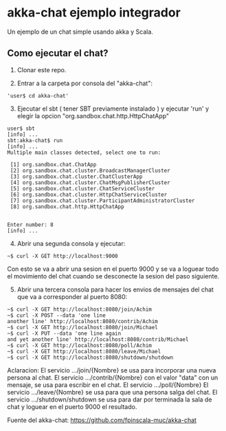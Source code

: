 # akka-chat ejemplo integrador
Un ejemplo de un chat simple usando akka y Scala.

## Como ejecutar el chat?
1) Clonar este repo.

2) Entrar a la carpeta por consola del "akka-chat":
```
'user$ cd akka-chat'
```

3) Ejecutar el sbt ( tener SBT previamente instalado ) y ejecutar 'run' y elegir la opcion "org.sandbox.chat.http.HttpChatApp"
```
user$ sbt
[info] ...
sbt:akka-chat$ run
[info] ...
Multiple main classes detected, select one to run:

 [1] org.sandbox.chat.ChatApp
 [2] org.sandbox.chat.cluster.BroadcastManagerCluster
 [3] org.sandbox.chat.cluster.ChatClusterApp
 [4] org.sandbox.chat.cluster.ChatMsgPublisherCluster
 [5] org.sandbox.chat.cluster.ChatServiceCluster
 [6] org.sandbox.chat.cluster.HttpChatServiceCluster
 [7] org.sandbox.chat.cluster.ParticipantAdministratorCluster
 [8] org.sandbox.chat.http.HttpChatApp


Enter number: 8
[info] ...
```

4) Abrir una segunda consola y ejecutar:
```
~$ curl -X GET http://localhost:9000
```
Con esto se va a abrir una sesion en el puerto 9000 y se va a loguear todo el movimiento del chat cuando se desconecte la sesion del paso siguiente.

5) Abrir una tercera consola para hacer los envios de mensajes del chat que va a corresponder al puerto 8080:
```
~$ curl -X GET http://localhost:8080/join/Achim
~$ curl -X POST --data 'one line
another line' http://localhost:8080/contrib/Achim
~$ curl -X GET http://localhost:8080/join/Michael
~$ curl -X PUT --data 'one line again
and yet another line' http://localhost:8080/contrib/Michael
~$ curl -X GET http://localhost:8080/poll/Achim
~$ curl -X GET http://localhost:8080/leave/Michael
~$ curl -X GET http://localhost:8080/shutdown/shutdown
```
Aclaracion:
    El servicio .../join/{Nombre} se usa para incorporar una nueva persona al chat.
    El servicio .../contrib/{Nombre} con el valor "data" con un mensaje, se usa para escribir en el chat.
    El servicio .../poll/{Nombre}
    El servicio .../leave/{Nombre} se usa para que una persona salga del chat.
    El servicio .../shutdown/shutdown se usa para dar por terminada la sala de chat y loguear en el puerto 9000 el resultado.
    
Fuente del akka-chat: https://github.com/fpinscala-muc/akka-chat